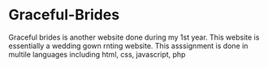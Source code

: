 # Graceful-Brides
Graceful brides is another website done during my 1st year. This website is essentially a wedding gown rnting website. This asssignment is done in multile languages including html, css, javascript, php 
